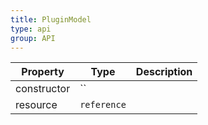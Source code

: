 ```yaml
---
title: PluginModel
type: api
group: API
---
```


Property | Type | Description 
---|---|---
constructor | `` |
resource | `reference` |
